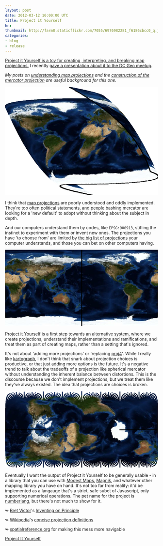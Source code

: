 ```yaml
---
layout: post
date: 2012-03-12 10:00:00 UTC
title: Project it Yourself
hn:
thumbnail: http://farm8.staticflickr.com/7055/6976982281_f6186cbcc0_q.jpg
categories:
- blog
- release
---
```


[Project it Yourself is a toy for creating, interpreting, and breaking map projections.](http://macwright.org/projectityourself)
I recently [gave a presentation about it to the DC Geo meetup](http://macwright.org/presentations/projections/#0).

_My posts on [understanding map projections](http://macwright.org/2012/01/27/projections-understanding.html)
and the [construction of the mercator projection](http://macwright.org/2012/02/02/rhumb-lines-great-circles.html)
are useful background for this one._

![twirl](/graphics/twirl_projection.png)

I think that [map projections](http://en.wikipedia.org/wiki/Map_projection) are poorly understood and oddly implemented. They're too
often [political statements](http://stuffwhitepeopledo.blogspot.com/2008/11/imagine-world-as-literally-eurocentric.html),
and [people bashing mercator](http://geocurrents.info/geographical-thought/uses-and-misuses-of-the-mercator-projection)
are looking for a
'new default' to adopt without thinking about the subject in depth.

And our computers understand them by codes, like `EPSG:900913`, stifling the
instinct to experiment with them or invent new ones. The projections you have
'to choose from' are limited by [the big list of projections](http://www.epsg.org/)
your computer understands,
and those you can bet on other computers having.

![rotated](/graphics/rotated_projection.png)

[Project it Yourself](http://macwright.org/projectityourself) is a first step towards
an alternative system, where we create projections, understand their implementations
and ramifications, and treat them as part of creating maps, rather than a
setting that's ignored.

It's not about 'adding more projections' or 'replacing [proj4](http://proj.osgeo.org/)'. While I really like
[kartograph](http://kartograph.org/), I don't think that snark about projection
choices is productive, or that just adding more options is the future. It's
a negative trend to talk about the tradeoffs of a projection like spherical
mercator without understanding the inherent balance between distortions.
This is the discourse because we don't implement projections, but we treat
them like they've always existed. The idea that projections are choices is broken.

![cassini tilt](/graphics/cassini_tilt.png)

Eventually I want the output of Project it Yourself to be generally usable - in a library
that you can use with [Modest Maps](http://modestmaps.com/), [Mapnik](http://mapnik.org/), and whatever other mapping library you have on hand.
It's not too far from reality: it'd be implemented as a langauge that's a strict,
safe subet of Javascript, only supporting numerical operations. The pet name for
the project is [numberlang](https://github.com/tmcw/numberlang), but there's not much to show
for it.

↬ [Bret Victor](http://worrydream.com/)'s [Inventing on Principle](https://vimeo.com/36579366)

↬ [Wikipedia](http://en.wikipedia.org/wiki/Main_Page)'s [concise projection definitions](http://en.wikipedia.org/wiki/Gall%E2%80%93Peters_projection)

↬ [spatialreference.org](http://spatialreference.org/) for making this mess more navigable

<div class='link-block'>
  <a href='http://macwright.org/projectityourself/'>Project It Yourself</a>
</div>
